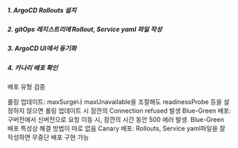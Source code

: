 ##### 1. ArgoCD Rollouts 설치

##### 2. gitOps 레지스트리에 Rollout, Service yaml 파일 작성

##### 3. ArgoCD UI에서 동기화

##### 4. 카나리 배포 확인

배포 유형 검증

롤링 업데이트: maxSurge나 maxUnavailable을 조절해도 readinessProbe 등을 설정하지 않으면 롤링 업데이트 시 잠깐의 Connection refused 발생
Blue-Green 배포: 구버전에서 신버전으로 요청 이동 시, 잠깐의 시간 동안 500 에러 발생. Blue-Green 배포 특성상 해결 방법이 따로 없음
Canary 배포: Rollouts, Service yaml파일을 잘 작성하면 무중단 배포 구현 가능
